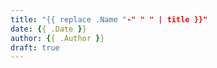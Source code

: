 ```yaml
---
title: "{{ replace .Name "-" " " | title }}"
date: {{ .Date }}
author: {{ .Author }}
draft: true
---
```


